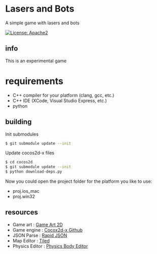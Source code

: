 # Lasers and Bots

A simple game with lasers and bots

[![License: Apache2](https://img.shields.io/badge/license-Apache%202-blue.svg)](/LICENSE)

## info

This is an experimental game

# requirements

- C++ compiler for your platform (clang, gcc, etc.)
- C++ IDE (XCode, Visual Studio Express, etc.)
- python

## building

Init submodules

```bash
$ git submodule update --init
```

Update cocos2d-x files

```bash
$ cd cocos2d
$ git submodule update --init
$ python download-deps.py
```

Now you could open the project folder for the platform you like to use:

- proj.ios_mac
- proj.win32

## resources

- Game art : [Game Art 2D](https://www.gameart2d.com/)
- Game engine : [Cocox2d-x Github](https://github.com/cocos2d/cocos2d-x)
- JSON Parse : [Rapid JSON](https://github.com/Tencent/rapidjson)
- Map Editor : [Tiled](https://www.mapeditor.org/)
- Physics Editor : [Physics Body Editor](https://code.google.com/archive/p/box2d-editor/)
